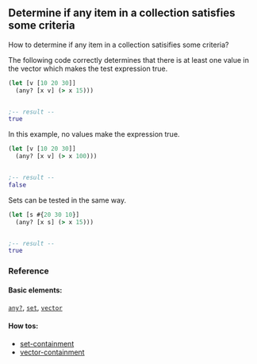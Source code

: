 <!---
  This markdown file was generated. Do not edit.
  -->

## Determine if any item in a collection satisfies some criteria

How to determine if any item in a collection satisifies some criteria?

The following code correctly determines that there is at least one value in the vector which makes the test expression true.

```clojure
(let [v [10 20 30]]
  (any? [x v] (> x 15)))


;-- result --
true
```

In this example, no values make the expression true.

```clojure
(let [v [10 20 30]]
  (any? [x v] (> x 100)))


;-- result --
false
```

Sets can be tested in the same way.

```clojure
(let [s #{20 30 10}]
  (any? [x s] (> x 15)))


;-- result --
true
```

### Reference

#### Basic elements:

[`any?`](../halite-basic-syntax-reference.md#any?), [`set`](../halite-basic-syntax-reference.md#set), [`vector`](../halite-basic-syntax-reference.md#vector)

#### How tos:

* [set-containment](../how-to/set-containment.md)
* [vector-containment](../how-to/vector-containment.md)


